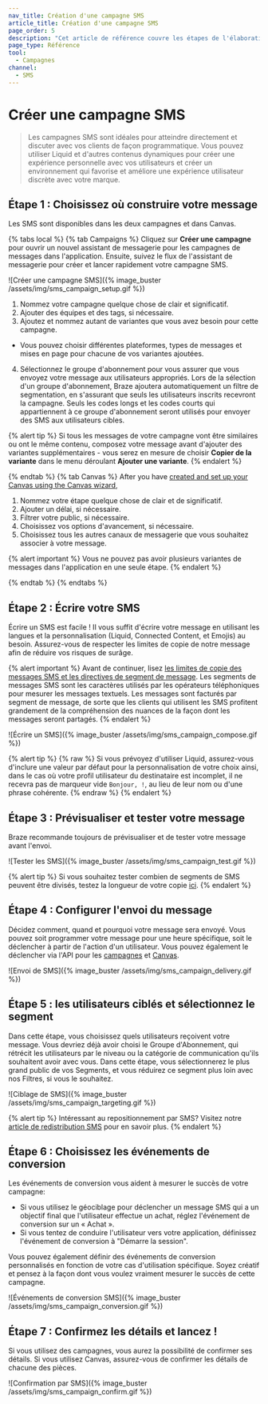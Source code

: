 ```yaml
---
nav_title: Création d'une campagne SMS
article_title: Création d'une campagne SMS
page_order: 5
description: "Cet article de référence couvre les étapes de l'élaboration et de la création d'une campagne SMS."
page_type: Référence
tool:
  - Campagnes
channel:
  - SMS
---
```


# Créer une campagne SMS

> Les campagnes SMS sont idéales pour atteindre directement et discuter avec vos clients de façon programmatique. Vous pouvez utiliser Liquid et d'autres contenus dynamiques pour créer une expérience personnelle avec vos utilisateurs et créer un environnement qui favorise et améliore une expérience utilisateur discrète avec votre marque.

## Étape 1 : Choisissez où construire votre message

Les SMS sont disponibles dans les deux campagnes et dans Canvas.

{% tabs local %}
  {% tab Campaigns %}
  Cliquez sur **Créer une campagne** pour ouvrir un nouvel assistant de messagerie pour les campagnes de messages dans l'application. Ensuite, suivez le flux de l'assistant de messagerie pour créer et lancer rapidement votre campagne SMS.

  ![Créer une campagne SMS]({% image_buster /assets/img/sms_campaign_setup.gif %})

1. Nommez votre campagne quelque chose de clair et significatif.
2. Ajouter des équipes et des tags, si nécessaire.
3. Ajoutez et nommez autant de variantes que vous avez besoin pour cette campagne.
  - Vous pouvez choisir différentes plateformes, types de messages et mises en page pour chacune de vos variantes ajoutées.
4. Sélectionnez le groupe d'abonnement pour vous assurer que vous envoyez votre message aux utilisateurs appropriés. Lors de la sélection d'un groupe d'abonnement, Braze ajoutera automatiquement un filtre de segmentation, en s'assurant que seuls les utilisateurs inscrits recevront la campagne. Seuls les codes longs et les codes courts qui appartiennent à ce groupe d'abonnement seront utilisés pour envoyer des SMS aux utilisateurs cibles.

  {% alert tip %}
Si tous les messages de votre campagne vont être similaires ou ont le même contenu, composez votre message avant d'ajouter des variantes supplémentaires - vous serez en mesure de choisir **Copier de la variante** dans le menu déroulant **Ajouter une variante**.
{% endalert %}

 {% endtab %}
 {% tab Canvas %}
 After you have [created and set up your Canvas using the Canvas wizard]({{site.baseurl}}/user_guide/engagement_tools/canvas/create_a_canvas/create_a_canvas/),

1. Nommez votre étape quelque chose de clair et de significatif.
2. Ajouter un délai, si nécessaire.
3. Filtrer votre public, si nécessaire.
4. Choisissez vos options d'avancement, si nécessaire.
5. Choisissez tous les autres canaux de messagerie que vous souhaitez associer à votre message.

{% alert important %}
Vous ne pouvez pas avoir plusieurs variantes de messages dans l'application en une seule étape.
{% endalert %}

{% endtab %}
{% endtabs %}

## Étape 2 : Écrire votre SMS

Écrire un SMS est facile ! Il vous suffit d'écrire votre message en utilisant les langues et la personnalisation (Liquid, Connected Content, et Emojis) au besoin. Assurez-vous de respecter les limites de copie de notre message afin de réduire vos risques de surâge.

{% alert important %}
Avant de continuer, lisez [les limites de copie des messages SMS et les directives de segment de message]({{site.baseurl}}/user_guide/message_building_by_channel/sms/campaign/segments/). Les segments de messages SMS sont les caractères utilisés par les opérateurs téléphoniques pour mesurer les messages textuels. Les messages sont facturés par segment de message, de sorte que les clients qui utilisent les SMS profitent grandement de la compréhension des nuances de la façon dont les messages seront partagés.
{% endalert %}

![Écrire un SMS]({% image_buster /assets/img/sms_campaign_compose.gif %})

{% alert tip %}
{% raw %}
Si vous prévoyez d'utiliser Liquid, assurez-vous d'inclure une valeur par défaut pour la personnalisation de votre choix ainsi, dans le cas où votre profil utilisateur du destinataire est incomplet, il ne recevra pas de marqueur vide `Bonjour, !`, au lieu de leur nom ou d'une phrase cohérente.
{% endraw %}
{% endalert %}

## Étape 3 : Prévisualiser et tester votre message

Braze recommande toujours de prévisualiser et de tester votre message avant l'envoi.

![Tester les SMS]({% image_buster /assets/img/sms_campaign_test.gif %})

{% alert tip %}
Si vous souhaitez tester combien de segments de SMS peuvent être divisés, testez la longueur de votre copie [ici]({{site.baseurl}}/user_guide/message_building_by_channel/sms/campaign/segments/#sms-segment-calculator).
{% endalert %}

## Étape 4 : Configurer l'envoi du message

Décidez comment, quand et pourquoi votre message sera envoyé. Vous pouvez soit programmer votre message pour une heure spécifique, soit le déclencher à partir de l'action d'un utilisateur. Vous pouvez également le déclencher via l'API pour les [campagnes]({{site.baseurl}}/api/endpoints/messaging/send_messages/post_send_triggered_campaigns/) et [Canvas]({{site.baseurl}}/api/endpoints/messaging/send_messages/post_send_triggered_canvases/).

![Envoi de SMS]({% image_buster /assets/img/sms_campaign_delivery.gif %})

## Étape 5 : les utilisateurs ciblés et sélectionnez le segment

Dans cette étape, vous choisissez quels utilisateurs reçoivent votre message. Vous devriez déjà avoir choisi le Groupe d'Abonnement, qui rétrécit les utilisateurs par le niveau ou la catégorie de communication qu'ils souhaitent avoir avec vous. Dans cette étape, vous sélectionnerez le plus grand public de vos Segments, et vous réduirez ce segment plus loin avec nos Filtres, si vous le souhaitez.

![Ciblage de SMS]({% image_buster /assets/img/sms_campaign_targeting.gif %})

{% alert tip %}
Intéressant au repositionnement par SMS? Visitez notre [article de redistribution SMS]({{site.baseurl}}/user_guide/message_building_by_channel/sms/campaign/retargeting/) pour en savoir plus.
{% endalert %}

## Étape 6 : Choisissez les événements de conversion

Les événements de conversion vous aident à mesurer le succès de votre campagne:
- Si vous utilisez le géociblage pour déclencher un message SMS qui a un objectif final que l'utilisateur effectue un achat, réglez l'événement de conversion sur un « Achat ».
- Si vous tentez de conduire l'utilisateur vers votre application, définissez l'événement de conversion à "Démarre la session".

Vous pouvez également définir des événements de conversion personnalisés en fonction de votre cas d'utilisation spécifique. Soyez créatif et pensez à la façon dont vous voulez vraiment mesurer le succès de cette campagne.

![Événements de conversion SMS]({% image_buster /assets/img/sms_campaign_conversion.gif %})

## Étape 7 : Confirmez les détails et lancez !

Si vous utilisez des campagnes, vous aurez la possibilité de confirmer ses détails. Si vous utilisez Canvas, assurez-vous de confirmer les détails de chacune des pièces.

![Confirmation par SMS]({% image_buster /assets/img/sms_campaign_confirm.gif %})
